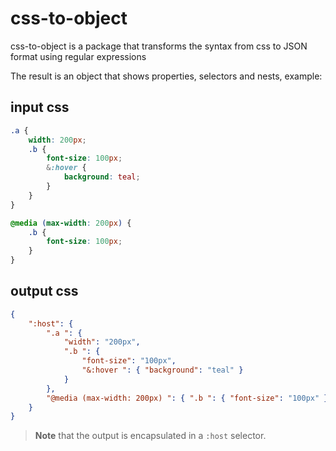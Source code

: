 # css-to-object

css-to-object is a package that transforms the syntax from css to JSON format using regular expressions

The result is an object that shows properties, selectors and nests, example:

## input css

```css
.a {
    width: 200px;
    .b {
        font-size: 100px;
        &:hover {
            background: teal;
        }
    }
}

@media (max-width: 200px) {
    .b {
        font-size: 100px;
    }
}
```

## output css

```json
{
    ":host": {
        ".a ": {
            "width": "200px",
            ".b ": {
                "font-size": "100px",
                "&:hover ": { "background": "teal" }
            }
        },
        "@media (max-width: 200px) ": { ".b ": { "font-size": "100px" } }
    }
}
```

> **Note** that the output is encapsulated in a `:host` selector.
